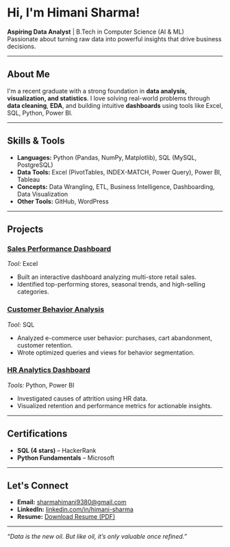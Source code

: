 # Hi, I'm Himani Sharma!

**Aspiring Data Analyst** | B.Tech in Computer Science (AI & ML)  
Passionate about turning raw data into powerful insights that drive business decisions.

---

## **About Me**
I'm a recent graduate with a strong foundation in **data analysis, visualization, and statistics**. I love solving real-world problems through **data cleaning**, **EDA**, and building intuitive **dashboards** using tools like Excel, SQL, Python, Power BI.

---

## **Skills & Tools**
- **Languages:** Python (Pandas, NumPy, Matplotlib), SQL (MySQL, PostgreSQL)
- **Data Tools:** Excel (PivotTables, INDEX-MATCH, Power Query), Power BI, Tableau
- **Concepts:** Data Wrangling, ETL, Business Intelligence, Dashboarding, Data Visualization
- **Other Tools:** GitHub, WordPress

---

## **Projects**

### [Sales Performance Dashboard](https://github.com/Himani0025/Sales-Performance-Dashboard)
*Tool:* Excel  
- Built an interactive dashboard analyzing multi-store retail sales.
- Identified top-performing stores, seasonal trends, and high-selling categories.

### [Customer Behavior Analysis](https://github.com/Himani0025/Customer-Behavior-Analysis)
*Tool:* SQL  
- Analyzed e-commerce user behavior: purchases, cart abandonment, customer retention.
- Wrote optimized queries and views for behavior segmentation.

### [HR Analytics Dashboard](https://github.com/Himani0025/HR-Analytics-Dashboard)
*Tools:* Python, Power BI  
- Investigated causes of attrition using HR data.
- Visualized retention and performance metrics for actionable insights.

---

## **Certifications**
- **SQL (4 stars)** – HackerRank  
- **Python Fundamentals** – Microsoft

---

## **Let's Connect**
- **Email:** sharmahimani9380@gmail.com  
- **LinkedIn:** [linkedin.com/in/himani-sharma](https://www.linkedin.com/in/himani-sharma-3a2024228)  
- **Resume:** [Download Resume (PDF)](https://drive.google.com/file/d/1vClcejlSLUCK3Y_vcWq0w2NnO-Ww0KMA/view?usp=drivesdk)

---

_“Data is the new oil. But like oil, it’s only valuable once refined.”_

